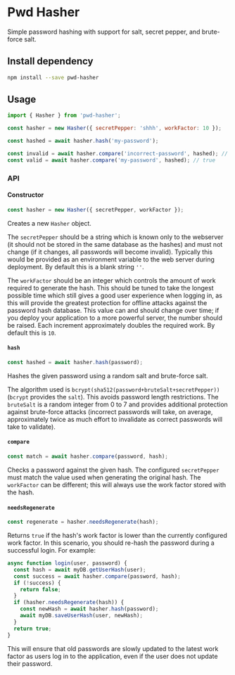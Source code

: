 # Pwd Hasher

Simple password hashing with support for salt, secret pepper, and brute-force salt.

## Install dependency

```bash
npm install --save pwd-hasher
```

## Usage

```javascript
import { Hasher } from 'pwd-hasher';

const hasher = new Hasher({ secretPepper: 'shhh', workFactor: 10 });

const hashed = await hasher.hash('my-password');

const invalid = await hasher.compare('incorrect-password', hashed); // false
const valid = await hasher.compare('my-password', hashed); // true
```

### API

#### Constructor

```javascript
const hasher = new Hasher({ secretPepper, workFactor });
```

Creates a new `Hasher` object.

The `secretPepper` should be a string which is known only to the webserver (it should not be
stored in the same database as the hashes) and must not change (if it changes, all passwords
will become invalid). Typically this would be provided as an environment variable to the web
server during deployment. By default this is a blank string `''`.

The `workFactor` should be an integer which controls the amount of work required to generate
the hash. This should be tuned to take the longest possible time which still gives a good
user experience when logging in, as this will provide the greatest protection for offline
attacks against the password hash database. This value can and should change over time; if
you deploy your application to a more powerful server, the number should be raised. Each
increment approximately doubles the required work. By default this is `10`.

#### `hash`

```javascript
const hashed = await hasher.hash(password);
```

Hashes the given password using a random salt and brute-force salt.

The algorithm used is `bcrypt(sha512(password+bruteSalt+secretPepper))` (`bcrypt` provides
the `salt`). This avoids password length restrictions. The `bruteSalt` is a random integer
from 0 to 7 and provides additional protection against brute-force attacks (incorrect
passwords will take, on average, approximately twice as much effort to invalidate as correct
passwords will take to validate).

#### `compare`

```javascript
const match = await hasher.compare(password, hash);
```

Checks a password against the given hash. The configured `secretPepper` must match the value
used when generating the original hash. The `workFactor` can be different; this will always
use the work factor stored with the hash.

#### `needsRegenerate`

```javascript
const regenerate = hasher.needsRegenerate(hash);
```

Returns `true` if the hash's work factor is lower than the currently configured work factor.
In this scenario, you should re-hash the password during a successful login. For example:

```javascript
async function login(user, password) {
  const hash = await myDB.getUserHash(user);
  const success = await hasher.compare(password, hash);
  if (!success) {
    return false;
  }
  if (hasher.needsRegenerate(hash)) {
    const newHash = await hasher.hash(password);
    await myDB.saveUserHash(user, newHash);
  }
  return true;
}
```

This will ensure that old passwords are slowly updated to the latest work factor as users
log in to the application, even if the user does not update their password.
